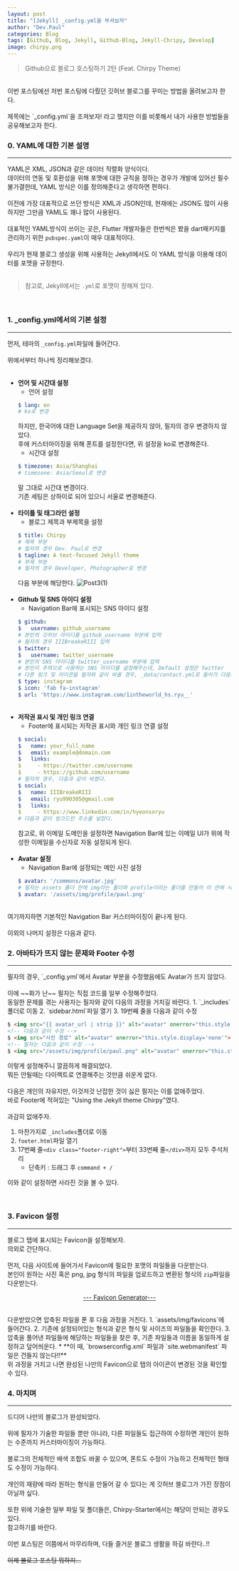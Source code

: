 ```yaml
---
layout: post
title: "[Jekyll] _config.yml을 부셔보자"
author: "Dev.Paul"
categories: Blog
tags: [Github, Blog, Jekyll, Github-Blog, Jekyll-Chripy, Develop]
image: chirpy.png
---
```


>Github으로 블로그 호스팅하기 2탄 (Feat. Chirpy Theme)

<br>
이번 포스팅에선 저번 포스팅에 다뤘던 깃허브 블로그를 꾸미는 방법을 올려보고자 한다.
<br><br>
제목에는 `_config.yml`을 조져보자! 라고 했지만 이를 비롯해서 내가 사용한 방법들을 공유해보고자 한다.

<br>
<h3>0. YAML에 대한 기본 설명</h3>
<hr>

YAML은 XML, JSON과 같은 데이터 직렬화 양식이다.
<br>
데이터의 연동 및 호환성을 위해 포맷에 대한 규칙을 정하는 경우가 개발에 있어선 필수불가결한데, YAML 방식은 이를 정의해준다고 생각하면 편하다.
<br><br>
이전에 가장 대표적으로 쓰던 방식은 XML과 JSON인데, 현재에는 JSON도 많이 사용하지만 그만큼 YAML도 꽤나 많이 사용된다.
<br><br>
대표적인 YAML방식이 쓰이는 곳은, Flutter 개발자들은 한번씩은 봤을 dart패키지를 관리하기 위한 `pubspec.yaml`이 매우 대표적이다.
<br><br>
우리가 현재 블로그 생성을 위해 사용하는 Jekyll에서도 이 YAML 방식을 이용해 데이터를 포맷을 규정한다.
<br><br>
> 참고로, Jekyll에서는 `.yml`로 포맷이 정해져 있다.

<br>
<h3>1. _config.yml에서의 기본 설정</h3>
<hr>

먼저, 테마의 `_config.yml`파일에 들어간다.
<br><br>
위에서부터 하나씩 정리해보겠다.
<br><br>
* **언어 및 시간대 설정**
  * 언어 설정
  ```yaml
  $ lang: en
  # ko로 변경
  ```
  하지만, 한국어에 대한 Language Set을 제공하지 않아, 필자의 경우 변경하지 않았다.
  <br>
  후에 커스터마이징을 위해 폰트를 설정한다면, 위 설정을 ko로 변경해준다.
  * 시간대 설정
  ```yaml
  $ timezone: Asia/Shanghai
  # timezone: Asia/Seoul로 변경
  ```
  말 그대로 시간대 변경이다.
  <br>
  기존 세팅은 상하이로 되어 있으니 서울로 변경해준다.
  <br><br>
* **타이틀 및 태그라인 설정**
  * 블로그 제목과 부제목을 설정
  ```yaml
  $ title: Chirpy
  # 제목 부분
  # 필자의 경우 Dev. Paul로 변경
  $ tagline: A text-focused Jekyll theme
  # 부제 부분
  # 필자의 경우 Developer, Photographer로 변경
  ```
  다음 부분에 해당한다.
  ![Post3(1)](https://user-images.githubusercontent.com/89850286/211184147-0df55d05-c1c8-475e-b76b-3bc96e90d25d.png)
  <br><br>
* **Github 및 SNS 아이디 설정**
  * Navigation Bar에 표시되는 SNS 아이디 설정
  ```yaml
  $ github:
  $   username: github_username
  # 본인의 깃허브 아이디를 github_username 부분에 입력
  # 필자의 경우 IIIBreakeRIII 입력
  $ twitter:
  $   username: twitter_username
  # 본인의 SNS 아이디를 twitter_username 부분에 입력
  # 본인이 주력으로 사용하는 SNS 아이디를 설정해주는데, Default 설정은 twitter
  # 다른 링크 및 아이콘을 필자와 같이 바꿀 경우, _data/contact.yml로 들어가 다음과 같이 추가
  $ type: instagram
  $ icon: 'fab fa-instagram'
  $ url: 'https://www.instagram.com/1intheworld_hs.ryu__'
  ```
  <br>
* **저작권 표시 및 개인 링크 연결**
  * Footer에 표시되는 저작권 표시와 개인 링크 연결 설정
  ```yaml
  $ social:
  $   name: your_full_name
  $   email: example@domain.com
  $   links:
  $     - https://twitter.com/username
  $     - https://github.com/username
  # 필자의 경우, 다음과 같이 바꿨다.
  $ social:
  $   name: IIIBreakeRIII
  $   email: ryu990305@gmail.com
  $   links:
  $     - https://www.linkedin.com/in/hyeonsoryu
  # 다음과 같이 링크드인 주소를 넣었다.
  ```
  참고로, 위 이메일 도메인을 설정하면 Navigation Bar에 있는 이메일 UI가 위에 작성한 이메일을 수신자로 자동 설정되게 된다.
<br><br>
* **Avatar 설정**
  * Navigation Bar에 설정되는 메인 사진 설정
  ```yaml
  $ avatar: '/commons/avatar.jpg'
  # 필자는 assets 폴더 안에 img라는 폴더와 profile이라는 폴더를 만들어 이 안에 사진을 넣고 경로를 설정해줬다.
  $ avatar: '/assets/img/profile/paul.png'
  ```

<br>
여기까지하면 기본적인 Navigation Bar 커스터마이징이 끝나게 된다.
<br><br>
이외의 나머지 설정은 다음과 같다.

<br>
<h3>2. 아바타가 뜨지 않는 문제와 Footer 수정</h3>
<hr>
필자의 경우, `_config.yml`에서 Avatar 부분을 수정했음에도 Avatar가 뜨지 않았다.
<br><br>
이에 ~~화가 난~~ 필자는 직접 코드를 일부 수정해주었다.
<br>
동일한 문제를 겪는 사용자는 필자와 같이 다음의 과정을 거치길 바란다.
1. `_includes`폴더로 이동
2. `sidebar.html`파일 열기
3. 19번째 줄을 다음과 같이 수정

```html
$ <img src="{{ avatar_url | strip }}" alt="avatar" onerror="this.style.display='none'">
<!-- 다음과 같이 수정 -->
$ <img src="사진 경로" alt="avatar" onerror="this.style.display='none'">
<!-- 필자는 다음과 같이 수정 -->
$ <img src="/assets/img/profile/paul.png" alt="avatar" onerror="this.style.display='none'">
```
이렇게 설정해주니 깔끔하게 해결되었다.
<br>
뭐든 안될때는 다이렉트로 연결해주는 것만큼 쉬운게 없다.
<br><br>
다음은 개인의 자유지만, 이것저것 난잡한 것이 싫은 필자는 이를 없애주었다.
<br>
바로 Footer에 적혀있는 "Using the Jekyll theme Chirpy"였다.
<br><br>
과감히 없애주자.
<br>
1. 마찬가지로 `_includes`폴더로 이동
2. `footer.html`파일 열기
3. 17번째 줄`<div class="footer-right">`부터 33번째 줄`</div>`까지 모두 주석처리
   * 단축키 : 드래그 후 `command + /`

이와 같이 설정하면 사라진 것을 볼 수 있다.

<br>
<h3>3. Favicon 설정</h3>
<hr>

블로그 탭에 표시되는 Favicon을 설정해보자.
<br>
의외로 간단하다.
<br><br>
먼저, 다음 사이트에 들어가서 Favicon에 필요한 포맷의 파일들을 다운받는다.
<br>
본인이 원하는 사진 혹은 png, jpg 형식의 파일을 업로드하고 변환된 형식의 `zip`파일을 다운받는다.

<p style="text-align: center">
	<a href="https://www.favicon-generator.org/" target="_blank"> --- Favicon Generator--- </a>
</p>

<br>
다운받았으면 압축된 파일을 푼 후 다음 과정을 거친다.
1. `assets/img/favicons`에 들어간다.
2. 기존에 설정되어있는 형식과 같은 형식 및 사이즈의 파일들을 확인한다.
3. 압축을 풀어낸 파일들에 해당하는 파일들을 찾은 후, 기존 파일들과 이름을 동일하게 설정하고 덮어씌운다.
  * **이 때, `browserconfig.xml` 파일과 `site.webmanifest` 파일은 건들지 않는다!!**

<br>
위 과정을 거치고 나면 완성된 나만의 Favicon으로 탭의 아이콘이 변경된 것을 확인할 수 있다.

<br>
<h3>4. 마치며</h3>
<hr>

드디어 나만의 블로그가 완성되었다.
<br><br>
위에 필자가 기술한 파일들 뿐만 아니라, 다른 파일들도 접근하여 수정하면 개인이 원하는 수준까지 커스터마이징이 가능하다.
<br><br>
블로그의 전체적인 배색 조합도 바꿀 수 있으며, 폰트도 수정이 가능하고 전체적인 형태도 수정이 가능하다.
<br><br>
개인의 재량에 따라 원하는 형식을 만들어 갈 수 있다는 게 깃허브 블로그가 가진 장점이 아닐까 싶다.
<br><br>
또한 위에 기술한 일부 파일 및 폴더들은, Chirpy-Starter에서는 해당이 안되는 경우도 있다.
<br>
참고하기를 바란다.
<br><br>
이번 포스팅은 이쯤에서 마무리하며, 다들 즐거운 블로그 생활을 하길 바란다..!!
<br><br>
~~이제 블로그 포스팅 뭐하지...~~